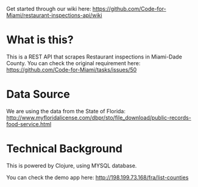 Get started through our wiki here: https://github.com/Code-for-Miami/restaurant-inspections-api/wiki

# What is this?

This is a REST API that scrapes Restaurant inspections in Miami-Dade County.
You can check the original requirement here: https://github.com/Code-for-Miami/tasks/issues/50

# Data Source

We are using the data from the State of Florida: http://www.myfloridalicense.com/dbpr/sto/file_download/public-records-food-service.html

# Technical Background

This is powered by Clojure, using MYSQL database.

You can check the demo app here: http://198.199.73.168/fra/list-counties 